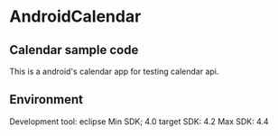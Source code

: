 AndroidCalendar
===================================

Calendar sample code
-----------------------------------
This is a android's calendar app for testing calendar api.

Environment
-----------------------------------
Development tool: eclipse
Min SDK; 4.0
target SDK: 4.2
Max SDK: 4.4
